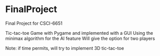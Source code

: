 # FinalProject
Final Project for CSCI-6651

Tic-tac-toe Game with Pygame and implemented with a GUI
Using the minimax algorithm for the AI feature
Will give the option for two players



Note: if time permits, will try to implement 3D tic-tac-toe
